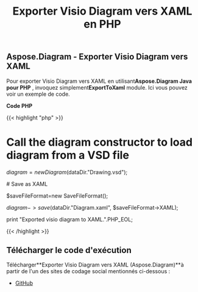 ﻿---
title: Exporter Visio Diagram vers XAML en PHP
type: docs
weight: 60
url: /fr/java/export-visio-diagram-to-xaml-in-php/
---
## **Aspose.Diagram - Exporter Visio Diagram vers XAML**
 Pour exporter Visio Diagram vers XAML en utilisant**Aspose.Diagram Java pour PHP** , invoquez simplement**ExportToXaml** module. Ici vous pouvez voir un exemple de code.

**Code PHP**

{{< highlight "php" >}}

 # Call the diagram constructor to load diagram from a VSD file

$diagram = new Diagram($dataDir."Drawing.vsd");

\# Save as XAML

$saveFileFormat=new SaveFileFormat();

$diagram->save($dataDir."Diagram.xaml", $saveFileFormat->XAML);

print "Exported visio diagram to XAML.".PHP_EOL;

{{< /highlight >}}
## **Télécharger le code d'exécution**
 Télécharger**Exporter Visio Diagram vers XAML (Aspose.Diagram)**à partir de l'un des sites de codage social mentionnés ci-dessous :

- [GitHub](https://github.com/asposediagram/Aspose.Diagram-for-Java/blob/master/Plugins/Aspose_Diagram_Java_for_PHP/src/aspose/diagram/LoadingSavingandConverting/ExportToXaml.php)
